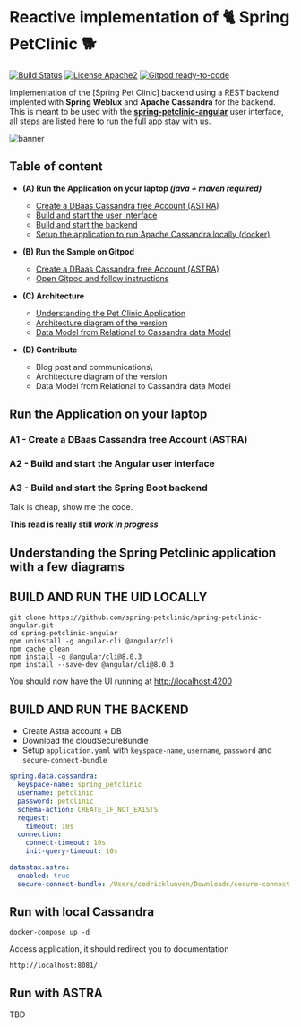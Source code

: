 # Reactive implementation of 🐈 Spring PetClinic 🐕 

[![Build Status](https://travis-ci.org/ff4j/ff4j.svg?branch=master)](https://travis-ci.org/clun/spring-petclinic-reactive)
[![License Apache2](https://img.shields.io/hexpm/l/plug.svg)](http://www.apache.org/licenses/LICENSE-2.0)
[![Gitpod ready-to-code](https://img.shields.io/badge/Gitpod-ready--to--code-blue?logo=gitpod)](https://gitpod.io/#https://github.com/clun/spring-petclinic-reactive) 

Implementation of the [Spring Pet Clinic]  backend using a REST backend implented with **Spring Weblux** and **Apache Cassandra** for the backend. This is meant to be used with the **[spring-petclinic-angular](https://github.com/spring-petclinic/spring-petclinic-angular)** user interface, all steps are listed here to run the full app stay with us.

![banner](https://raw.githubusercontent.com/clun/spring-petclinic-reactive/master/doc/img/banner.png)

## Table of content

- **(A) Run the Application on your laptop *(java + maven required)***
  - [Create a DBaas Cassandra free Account (ASTRA)](#)
  - [Build and start the user interface](#)
  - [Build and start the backend](#)
  - [Setup the application to run Apache Cassandra locally (docker)](#)


- **(B) Run the Sample on Gitpod**
  - [Create a DBaas Cassandra free Account (ASTRA)]()
  - [Open Gitpod and follow instructions](#)

- **(C) Architecture**
  - [Understanding the Pet Clinic Application](#)
  - [Architecture diagram of the version](#)
  - [Data Model from Relational to Cassandra data Model](#)

- **(D) Contribute**
  - Blog post and communications\
  - Architecture diagram of the version
  - Data Model from Relational to Cassandra data Model 


## Run the Application on your laptop

### A1 - Create a DBaas Cassandra free Account (ASTRA)
### A2 - Build and start the Angular  user interface
### A3 - Build and start the Spring Boot backend



Talk is cheap, show me the code.


**This read is really still *work in progress***


## Understanding the Spring Petclinic application with a few diagrams




## BUILD AND RUN THE UID LOCALLY

```
git clone https://github.com/spring-petclinic/spring-petclinic-angular.git
cd spring-petclinic-angular
npm uninstall -g angular-cli @angular/cli
npm cache clean
npm install -g @angular/cli@8.0.3
npm install --save-dev @angular/cli@8.0.3
```

You should now have the UI running at [http://localhost:4200](http://localhost:4200)


## BUILD AND RUN THE BACKEND

- Create Astra account + DB
- Download the cloudSecureBundle
- Setup `application.yaml` with `keyspace-name`, `username`, `password` and `secure-connect-bundle`

```yaml
spring.data.cassandra:
  keyspace-name: spring_petclinic
  username: petclinic
  password: petclinic
  schema-action: CREATE_IF_NOT_EXISTS
  request:
    timeout: 10s
  connection:
    connect-timeout: 10s
    init-query-timeout: 10s

datastax.astra:
  enabled: true
  secure-connect-bundle: /Users/cedricklunven/Downloads/secure-connect-demos.zip

```

## Run with local Cassandra

```
docker-compose up -d
```

Access application, it should redirect you to documentation
```
http://localhost:8081/
```

## Run with ASTRA

TBD